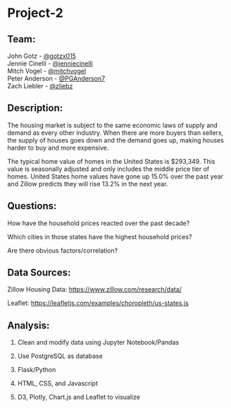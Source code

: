 # Project-2

## Team:
John Gotz - [@gotzx015](https://github.com/gotzx015)  
Jennie Cinelli - [@jenniecinelli](https://github.com/jenniecinelli)  
Mitch Vogel - [@mitchvogel](https://github.com/mitchvogel)  
Peter Anderson - [@PGAnderson7](https://github.com/PGAnderson7)  
Zach Liebler - [@zliebz](https://github.com/zliebz)  

## Description:
The housing market is subject to the same economic laws of supply and demand as every other industry. When there are more buyers than sellers, the supply of houses goes down and the demand goes up, making houses harder to buy and more expensive.

The typical home value of homes in the United States is $293,349. This value is seasonally adjusted and only includes the middle price tier of homes. United States home values have gone up 15.0% over the past year and Zillow predicts they will rise 13.2% in the next year.

## Questions:
How have the household prices reacted over the past decade?

Which cities in those states have the highest household prices?

Are there obvious factors/correlation?


## Data Sources:
Zillow Housing Data: https://www.zillow.com/research/data/

Leaflet: https://leafletjs.com/examples/choropleth/us-states.js


## Analysis:
1. Clean and modify data using Jupyter Notebook/Pandas

2. Use PostgreSQL as database

3. Flask/Python

4. HTML, CSS, and Javascript

5. D3, Plotly, Chart.js and Leaflet to visualize


